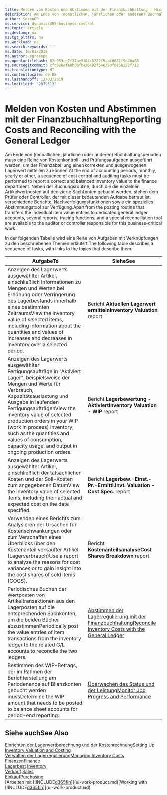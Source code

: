 ```yaml
---
title: Melden von Kosten und Abstimmen mit der Finanzbuchhaltung | Microsoft Docs
description: Am Ende von (monatlichen, jährlichen oder anderen) Buchhaltungsperioden muss eine Reihe von Kostenkontroll- und Prüfungsaufgaben ausgeführt werden, um der Finanzabteilung einen korrekten und ausgewogenen Lagerwert mitteilen zu können. Neben der Buchungsroutine, durch die die einzelnen Artikelwertposten auf dedizierte Sachkonten gebucht werden, stehen dem Prüfer oder Controller, der mit dieser bedeutenden Aufgabe betraut ist, verschiedene Berichte, Nachverfolgungsfunktionen sowie ein spezielles Abstimmungstool zur Verfügung.
author: SorenGP
ms.service: dynamics365-business-central
ms.topic: article
ms.devlang: na
ms.tgt_pltfrm: na
ms.workload: na
ms.search.keywords: ''
ms.date: 10/01/2019
ms.author: sgroespe
ms.openlocfilehash: 82c953ce7f32ae5304c8282f5caf8081f9e40a88
ms.sourcegitcommit: cfc92eefa8b06fb426482f54e393f0e6e222f712
ms.translationtype: HT
ms.contentlocale: de-DE
ms.lasthandoff: 12/03/2019
ms.locfileid: "2879513"
---
```

# <a name="reporting-costs-and-reconciling-with-the-general-ledger"></a><span data-ttu-id="6fdc1-104">Melden von Kosten und Abstimmen mit der Finanzbuchhaltung</span><span class="sxs-lookup"><span data-stu-id="6fdc1-104">Reporting Costs and Reconciling with the General Ledger</span></span>
<span data-ttu-id="6fdc1-105">Am Ende von (monatlichen, jährlichen oder anderen) Buchhaltungsperioden muss eine Reihe von Kostenkontroll- und Prüfungsaufgaben ausgeführt werden, um der Finanzabteilung einen korrekten und ausgewogenen Lagerwert mitteilen zu können.</span><span class="sxs-lookup"><span data-stu-id="6fdc1-105">At the end of accounting periods, monthly, yearly or other, a sequence of cost control and auditing tasks must be performed to report a correct and balanced inventory value to the finance department.</span></span> <span data-ttu-id="6fdc1-106">Neben der Buchungsroutine, durch die die einzelnen Artikelwertposten auf dedizierte Sachkonten gebucht werden, stehen dem Prüfer oder Controller, der mit dieser bedeutenden Aufgabe betraut ist, verschiedene Berichte, Nachverfolgungsfunktionen sowie ein spezielles Abstimmungstool zur Verfügung.</span><span class="sxs-lookup"><span data-stu-id="6fdc1-106">Apart from the posting routine that transfers the individual item value entries to dedicated general ledger accounts, several reports, tracing functions, and a special reconciliation tool are available to the auditor or controller responsible for this business-critical work.</span></span>  

 <span data-ttu-id="6fdc1-107">In der folgenden Tabelle wird eine Reihe von Aufgaben mit Verknüpfungen zu den beschriebenen Themen erläutert.</span><span class="sxs-lookup"><span data-stu-id="6fdc1-107">The following table describes a sequence of tasks, with links to the topics that describe them.</span></span>   

|<span data-ttu-id="6fdc1-108">**Aufgabe**</span><span class="sxs-lookup"><span data-stu-id="6fdc1-108">**To**</span></span>|<span data-ttu-id="6fdc1-109">**Siehe**</span><span class="sxs-lookup"><span data-stu-id="6fdc1-109">**See**</span></span>|  
|------------|-------------|  
|<span data-ttu-id="6fdc1-110">Anzeigen des Lagerwerts ausgewählter Artikel, einschließlich Informationen zu Mengen und Werten bei Erhöhung oder Verringerung des Lagerbestands innerhalb eines bestimmten Zeitraums</span><span class="sxs-lookup"><span data-stu-id="6fdc1-110">View the inventory value of selected items, including information about the quantities and values of increases and decreases in inventory over a selected period.</span></span>|<span data-ttu-id="6fdc1-111">Bericht **Aktuellen Lagerwert ermitteln**</span><span class="sxs-lookup"><span data-stu-id="6fdc1-111">**Inventory Valuation** report</span></span>|  
|<span data-ttu-id="6fdc1-112">Anzeigen des Lagerwerts ausgewählter Fertigungsaufträge in "Aktiviert Lager", beispielsweise der Mengen und Werte für Verbrauch, Kapazitätsauslastung und Ausgabe in laufenden Fertigungsaufträgen</span><span class="sxs-lookup"><span data-stu-id="6fdc1-112">View the inventory value of selected production orders in your WIP (work in process) inventory, such as the quantities and values of consumption, capacity usage, and output in ongoing production orders.</span></span>|<span data-ttu-id="6fdc1-113">Bericht **Lagerbewertung - Aktiviert**</span><span class="sxs-lookup"><span data-stu-id="6fdc1-113">**Inventory Valuation - WIP** report</span></span>|  
|<span data-ttu-id="6fdc1-114">Anzeigen des Lagerwerts ausgewählter Artikel, einschließlich der tatsächlichen Kosten und der Soll-Kosten zum angegebenen Datum</span><span class="sxs-lookup"><span data-stu-id="6fdc1-114">View the inventory value of selected items, including their actual and expected cost on the date specified.</span></span>|<span data-ttu-id="6fdc1-115">Bericht **Lagerbew.-Einst.-Pr.-Ermittl.**</span><span class="sxs-lookup"><span data-stu-id="6fdc1-115">**Invt. Valuation - Cost Spec.** report</span></span>|  
|<span data-ttu-id="6fdc1-116">Verwenden eines Berichts zum Analysieren der Ursachen für Kostenschwankungen oder zum Verschaffen eines Überblicks über den Kostenanteil verkaufter Artikel (Lagerverbrauch)</span><span class="sxs-lookup"><span data-stu-id="6fdc1-116">Use a report to analyze the reasons for cost variances or to gain insight into the cost shares of sold items (COGS).</span></span>|<span data-ttu-id="6fdc1-117">Bericht **Kostenanteilsanalyse**</span><span class="sxs-lookup"><span data-stu-id="6fdc1-117">**Cost Shares Breakdown** report</span></span>|  
|<span data-ttu-id="6fdc1-118">Periodisches Buchen der Wertposten von Artikeltransaktionen aus den Lagerposten auf die entsprechenden Sachkonten, um die beiden Bücher abzustimmen</span><span class="sxs-lookup"><span data-stu-id="6fdc1-118">Periodically post the value entries of item transactions from the inventory ledger to the related G/L accounts to reconcile the two ledgers.</span></span>|[<span data-ttu-id="6fdc1-119">Abstimmen der Lagerregulierung mit der Finanzbuchhaltung</span><span class="sxs-lookup"><span data-stu-id="6fdc1-119">Reconcile Inventory Costs with the General Ledger</span></span>](finance-how-to-post-inventory-costs-to-the-general-ledger.md)|  
|<span data-ttu-id="6fdc1-120">Bestimmen des WIP-Betrags, der im Rahmen der Berichterstellung am Periodenende auf Bilanzkonten gebucht werden muss</span><span class="sxs-lookup"><span data-stu-id="6fdc1-120">Determine the WIP amount that needs to be posted to balance sheet accounts for period-end reporting.</span></span>|[<span data-ttu-id="6fdc1-121">Überwachen des Status und der Leistung</span><span class="sxs-lookup"><span data-stu-id="6fdc1-121">Monitor Job Progress and Performance</span></span>](projects-how-monitor-progress-performance.md)|

## <a name="see-also"></a><span data-ttu-id="6fdc1-122">Siehe auch</span><span class="sxs-lookup"><span data-stu-id="6fdc1-122">See Also</span></span>  
[<span data-ttu-id="6fdc1-123">Einrichten der Lagerwertberechnung und der Kostenrechnung</span><span class="sxs-lookup"><span data-stu-id="6fdc1-123">Setting Up Inventory Valuation and Costing</span></span>](finance-set-up-inventory-valuation-and-costing.md)  
[<span data-ttu-id="6fdc1-124">Verwalten der Lagerregulierung</span><span class="sxs-lookup"><span data-stu-id="6fdc1-124">Managing Inventory Costs</span></span>](finance-manage-inventory-costs.md)  
[<span data-ttu-id="6fdc1-125">Finanzen</span><span class="sxs-lookup"><span data-stu-id="6fdc1-125">Finance</span></span>](finance.md)  
<span data-ttu-id="6fdc1-126">[Lagerbest](inventory-manage-inventory.md) </span><span class="sxs-lookup"><span data-stu-id="6fdc1-126">[Inventory](inventory-manage-inventory.md) </span></span>  
<span data-ttu-id="6fdc1-127">[Verkauf](sales-manage-sales.md) </span><span class="sxs-lookup"><span data-stu-id="6fdc1-127">[Sales](sales-manage-sales.md) </span></span>  
[<span data-ttu-id="6fdc1-128">Einkauf</span><span class="sxs-lookup"><span data-stu-id="6fdc1-128">Purchasing</span></span>](purchasing-manage-purchasing.md)  
<span data-ttu-id="6fdc1-129">[Arbeiten mit [!INCLUDE[d365fin](includes/d365fin_md.md)]](ui-work-product.md)</span><span class="sxs-lookup"><span data-stu-id="6fdc1-129">[Working with [!INCLUDE[d365fin](includes/d365fin_md.md)]](ui-work-product.md)</span></span>
